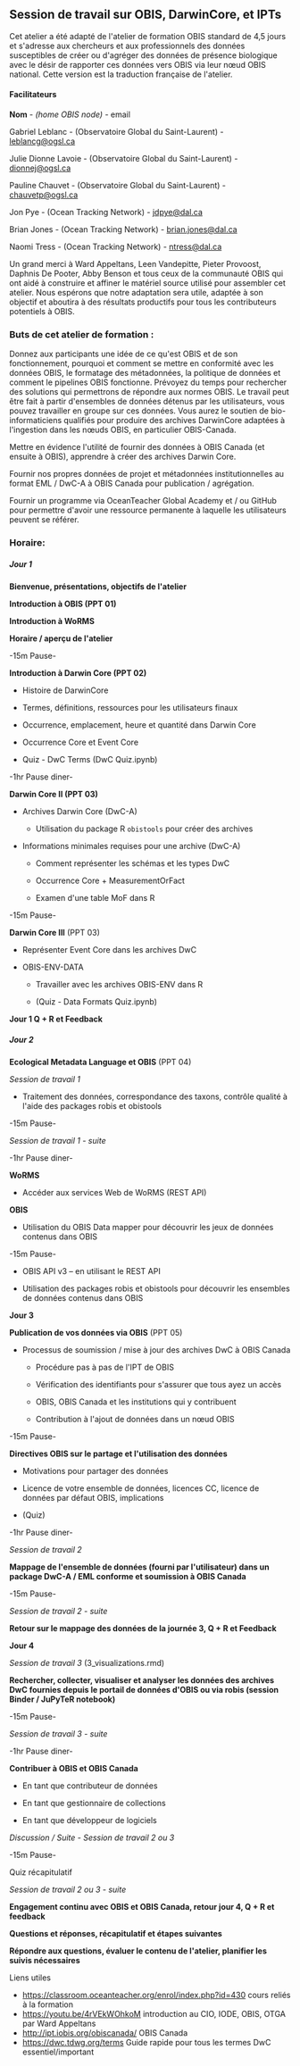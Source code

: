 ## Session de travail sur OBIS, DarwinCore, et IPTs

Cet atelier a été adapté de l'atelier de formation OBIS standard de 4,5 jours et s'adresse aux chercheurs et aux professionnels des données susceptibles de créer ou d'agréger des données de présence biologique avec le désir de rapporter ces données vers OBIS via leur nœud OBIS national. Cette version est la traduction française de l'atelier.



#### Facilitateurs
**Nom** - *(home OBIS node)* - email


Gabriel Leblanc - (Observatoire Global du Saint-Laurent) - leblancg@ogsl.ca

Julie Dionne Lavoie -  (Observatoire Global du Saint-Laurent) - dionnej@ogsl.ca

Pauline Chauvet - (Observatoire Global du Saint-Laurent) - chauvetp@ogsl.ca

Jon Pye - (Ocean Tracking Network) - jdpye@dal.ca

Brian Jones -  (Ocean Tracking Network) - brian.jones@dal.ca

Naomi Tress - (Ocean Tracking Network) - ntress@dal.ca


Un grand merci à Ward Appeltans, Leen Vandepitte, Pieter Provoost, Daphnis De Pooter, Abby Benson et tous ceux de la communauté OBIS qui ont aidé à construire et affiner le matériel source utilisé pour assembler cet atelier. Nous espérons que notre adaptation sera utile, adaptée à son objectif et aboutira à des résultats productifs pour tous les contributeurs potentiels à OBIS.


### Buts de cet atelier de formation :

Donnez aux participants une idée de ce qu'est OBIS et de son fonctionnement, pourquoi et comment se mettre en conformité avec les données OBIS, le formatage des métadonnées, la politique de données et comment le pipelines OBIS fonctionne. Prévoyez du temps pour rechercher des solutions qui permettrons de répondre aux normes OBIS. Le travail peut être fait à partir d'ensembles de données détenus par les utilisateurs, vous pouvez travailler en groupe sur ces données. Vous aurez le soutien de bio-informaticiens qualifiés pour produire des archives DarwinCore adaptées à l'ingestion dans les nœuds OBIS, en particulier OBIS-Canada.

Mettre en évidence l'utilité de fournir des données à OBIS Canada (et ensuite à OBIS), apprendre à créer des archives Darwin Core. 

Fournir nos propres données de projet et métadonnées institutionnelles au format EML / DwC-A à OBIS Canada pour publication / agrégation. 

Fournir un programme via OceanTeacher Global Academy et / ou GitHub pour permettre d'avoir une ressource permanente à laquelle les utilisateurs peuvent se référer.


### Horaire:

##### Jour 1

**Bienvenue, présentations, objectifs de l'atelier**

**Introduction à OBIS  (PPT 01)**

**Introduction à WoRMS**

**Horaire / aperçu de l'atelier**

-15m Pause-

**Introduction à Darwin Core  (PPT 02)**

* Histoire de DarwinCore  

* Termes, définitions, ressources pour les utilisateurs finaux
  
* Occurrence, emplacement, heure et quantité dans Darwin Core

* Occurrence Core et Event Core

* Quiz - DwC Terms  (DwC Quiz.ipynb)

-1hr Pause diner-

**Darwin Core II  (PPT 03)**

* Archives Darwin Core (DwC-A) 
        
    * Utilisation du package R `obistools` pour créer des archives
          
* Informations minimales requises pour une archive (DwC-A)    
     
    * Comment représenter les schémas et les types DwC
         
    * Occurrence Core + MeasurementOrFact

    * Examen d'une table MoF dans R

-15m Pause-

**Darwin Core III**  (PPT 03)

* Représenter Event Core dans les archives DwC 
              
* OBIS-ENV-DATA
        
    * Travailler avec les archives OBIS-ENV dans R
              
    * (Quiz - Data Formats Quiz.ipynb)

**Jour 1 Q + R et Feedback**


##### Jour 2

**Ecological Metadata Language et OBIS**  (PPT 04)

*Session de travail 1*

* Traitement des données, correspondance des taxons, contrôle qualité à l'aide des packages robis et obistools

-15m Pause-

*Session de travail 1 - suite*

-1hr Pause diner-

**WoRMS**

* Accéder aux services Web de WoRMS (REST API)

**OBIS**

* Utilisation du OBIS Data mapper pour découvrir les jeux de données contenus dans OBIS

-15m Pause-

* OBIS API v3 – en utilisant le REST API  
    
* Utilisation des packages robis et obistools pour découvrir les ensembles de données contenus dans OBIS
    
    
**Jour 3**    
    
**Publication de vos données via OBIS**  (PPT 05)

* Processus de soumission / mise à jour des archives DwC à OBIS Canada
    * Procédure pas à pas de l'IPT de OBIS
    * Vérification des identifiants pour s'assurer que tous ayez un accès

    * OBIS, OBIS Canada et les institutions qui y contribuent

    * Contribution à l'ajout de données dans un nœud OBIS
    
-15m Pause-

**Directives OBIS sur le partage et l'utilisation des données**
    
* Motivations pour partager des données
    
* Licence de votre ensemble de données, licences CC, licence de données par défaut OBIS, implications

* (Quiz)

-1hr Pause diner-

*Session de travail 2*

**Mappage de l'ensemble de données (fourni par l'utilisateur) dans un package DwC-A / EML conforme et soumission à OBIS Canada**

-15m Pause-

*Session de travail 2 - suite*

**Retour sur le mappage des données de la journée 3, Q + R et Feedback**


**Jour 4**

*Session de travail 3*  (3_visualizations.rmd)

**Rechercher, collecter, visualiser et analyser les données des archives DwC fournies depuis le portail de données d'OBIS ou via robis (session Binder / JuPyTeR notebook)**

-15m Pause-

*Session de travail 3 - suite*

-1hr Pause diner-

**Contribuer à OBIS et OBIS Canada**

* En tant que contributeur de données
    
* En tant que gestionnaire de collections
    
* En tant que développeur de logiciels

*Discussion / Suite - Session de travail 2 ou 3*

-15m Pause-

Quiz récapitulatif

*Session de travail 2 ou 3 - suite*

**Engagement continu avec OBIS et OBIS Canada, retour jour 4, Q + R et feedback**

**Questions et réponses, récapitulatif et étapes suivantes** 

**Répondre aux questions, évaluer le contenu de l'atelier, planifier les suivis nécessaires**


Liens utiles

* https://classroom.oceanteacher.org/enrol/index.php?id=430 cours reliés à la formation
* https://youtu.be/4rVEkWOhkoM introduction au CIO, IODE, OBIS, OTGA par Ward Appeltans
* http://ipt.iobis.org/obiscanada/ OBIS Canada
* https://dwc.tdwg.org/terms Guide rapide pour tous les termes DwC essentiel/important
